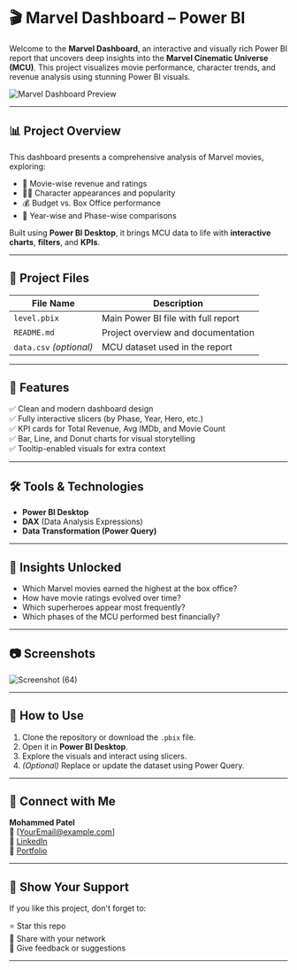 
# 🎬 Marvel Dashboard – Power BI

Welcome to the **Marvel Dashboard**, an interactive and visually rich Power BI report that uncovers deep insights into the **Marvel Cinematic Universe (MCU)**. This project visualizes movie performance, character trends, and revenue analysis using stunning Power BI visuals.

![Marvel Dashboard Preview](https://user-images.githubusercontent.com/your-screenshot-link.png) <!-- Replace with actual image link if available -->

---

## 📊 Project Overview

This dashboard presents a comprehensive analysis of Marvel movies, exploring:

- 🎥 Movie-wise revenue and ratings
- 🦸‍♂️ Character appearances and popularity
- 💰 Budget vs. Box Office performance
- 📅 Year-wise and Phase-wise comparisons

Built using **Power BI Desktop**, it brings MCU data to life with **interactive charts**, **filters**, and **KPIs**.

---

## 📁 Project Files

| File Name     | Description                         |
|---------------|-------------------------------------|
| `level.pbix`  | Main Power BI file with full report |
| `README.md`   | Project overview and documentation  |
| `data.csv` *(optional)* | MCU dataset used in the report |

---

## 🚀 Features

✅ Clean and modern dashboard design  
✅ Fully interactive slicers (by Phase, Year, Hero, etc.)  
✅ KPI cards for Total Revenue, Avg IMDb, and Movie Count  
✅ Bar, Line, and Donut charts for visual storytelling  
✅ Tooltip-enabled visuals for extra context  

---

## 🛠 Tools & Technologies

- **Power BI Desktop**
- **DAX** (Data Analysis Expressions)
- **Data Transformation (Power Query)**

---

## 🧠 Insights Unlocked

- Which Marvel movies earned the highest at the box office?
- How have movie ratings evolved over time?
- Which superheroes appear most frequently?
- Which phases of the MCU performed best financially?

---

## 📷 Screenshots

![Screenshot (64)](https://github.com/mohammedpatel2024/marvel-dashboard-powerbi/assets/167425451/6e94dc9a-ac78-491c-97ef-70e6193e0f81)

---

## 📌 How to Use

1. Clone the repository or download the `.pbix` file.
2. Open it in **Power BI Desktop**.
3. Explore the visuals and interact using slicers.
4. *(Optional)* Replace or update the dataset using Power Query.

---

## 🤝 Connect with Me

**Mohammed Patel**  
📧 [YourEmail@example.com]  
🔗 [LinkedIn](https://www.linkedin.com/in/yourprofile)  
📂 [Portfolio](https://yourportfolio.com)

---

## 🌟 Show Your Support

If you like this project, don't forget to:

⭐ Star this repo  
🔁 Share with your network  
📝 Give feedback or suggestions  

---

